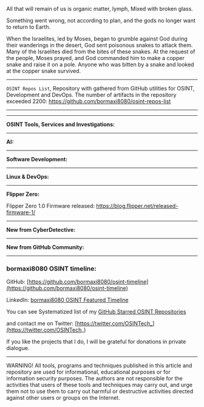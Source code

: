 
All that will remain of us is organic matter, lymph, Mixed with broken glass.


Something went wrong, not according to plan, and the gods no longer want to return to Earth.


When the Israelites, led by Moses, began to grumble against God during their wanderings in the desert, God sent poisonous snakes to attack them. Many of the Israelites died from the bites of these snakes. At the request of the people, Moses prayed, and God commanded him to make a copper snake and raise it on a pole. Anyone who was bitten by a snake and looked at the copper snake survived.

----

```OSINT Repos List```, Repository with gathered from GitHub utilities for OSINT, Development and DevOps. The number of artifacts in the repository exceeded 2200: https://github.com/bormaxi8080/osint-repos-list

----



----

**OSINT Tools, Services and Investigations:**



----

**AI:**



---

**Software Development:**



----

**Linux & DevOps:**


----

**Flipper Zero:**

Flipper Zero 1.0 Firmware released: https://blog.flipper.net/released-firmware-1/

----

**New from CyberDetective:**



----

**New from GitHub Community:**



----
### bormaxi8080 OSINT timeline:

GitHub: [https://github.com/bormaxi8080/osint-timeline](https://github.com/bormaxi8080/osint-timeline)

LinkedIn: [bormaxi8080 OSINT Featured Timeline](https://www.linkedin.com/in/osintech/details/featured/)

You can see Systematized list of my [GitHub Starred OSINT Repositories](https://github.com/bormaxi8080/osint-repos-list)

and contact me on Twitter: [https://twitter.com/OSINTech_](https://twitter.com/OSINTech_)

If you like the projects that I do, I will be grateful for donations in private dialogue.

----

WARNING! All tools, programs and techniques published in this article and repository are used for informational, educational purposes or for information security purposes. The authors are not responsible for the activities that users of these tools and techniques may carry out, and urge them not to use them to carry out harmful or destructive activities directed against other users or groups on the Internet.
